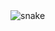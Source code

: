 <picture>
  <source media="(prefers-color-scheme: dark)" srcset="github.com/fishel-feng/fishel-feng/master/snake/github-contribution-grid-snake-dark.svg" />
  <source media="(prefers-color-scheme: light)" srcset="github.com/fishel-feng/fishel-feng/master/snake/github-contribution-grid-snake.svg" />
  <img alt="snake" />
</picture>
